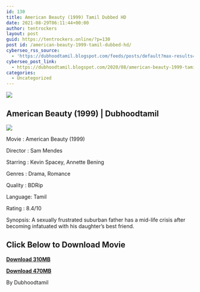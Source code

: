 ```yaml
---
id: 130
title: American Beauty (1999) Tamil Dubbed HD
date: 2021-08-29T06:11:44+00:00
author: tentrockers
layout: post
guid: https://tentrockers.online/?p=130
post id: /american-beauty-1999-tamil-dubbed-hd/
cyberseo_rss_source:
  - 'https://dubhoodtamil.blogspot.com/feeds/posts/default?max-results=150&start-index=151'
cyberseo_post_link:
  - https://dubhoodtamil.blogspot.com/2020/08/american-beauty-1999-tamil-dubbed-hd.html
categories:
  - Uncategorized
---
```

<div class="media_block">
  <img src="https://1.bp.blogspot.com/-xXjK8Fjrk6Q/Xy6xw_gK5dI/AAAAAAAAB9o/hpHfQajnjxAVfAOBvUeB4QP0HgqIpd1hwCNcBGAsYHQ/s72-c/a.jpg" class="media_thumbnail" />
</div>

## <span>American Beauty (1999) | Dubhoodtamil</span>

<div class="separator">
  <a href="https://1.bp.blogspot.com/-xXjK8Fjrk6Q/Xy6xw_gK5dI/AAAAAAAAB9o/hpHfQajnjxAVfAOBvUeB4QP0HgqIpd1hwCNcBGAsYHQ/s500/a.jpg"><img border="0" data-original-height="500" data-original-width="375" src="https://1.bp.blogspot.com/-xXjK8Fjrk6Q/Xy6xw_gK5dI/AAAAAAAAB9o/hpHfQajnjxAVfAOBvUeB4QP0HgqIpd1hwCNcBGAsYHQ/s0/a.jpg" /></a>
</div>

Movie	<span></span>:	<span></span>American Beauty (1999)

Director	<span></span>:	<span></span>Sam Mendes

Starring	<span></span>:	<span></span>Kevin Spacey, Annette Bening

Genres	<span></span>:	<span></span>Drama, Romance

Quality	<span></span>:	<span></span>BDRip

Language:	<span></span>Tamil

Rating	<span></span>:	<span></span>8.4/10

Synopsis: A sexually frustrated suburban father has a mid-life crisis after becoming infatuated with his daughter&#8217;s best friend.

## <span><b>Click Below to Download Movie</b></span>

<span><b><a href="https://oncehelp.com/Amercan-beauty-307mb" target="_blank" rel="noopener">Download 310MB</a></b></span>

<span><b><a href="https://oncehelp.com/Amercan-beauty-472mb" target="_blank" rel="noopener">Download 470MB</a></b></span>

By Dubhoodtamil